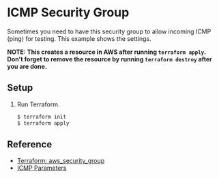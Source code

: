 # ICMP Security Group

Sometimes you need to have this security group to allow incoming ICMP (ping) for testing. This example shows the settings.

**NOTE: This creates a resource in AWS after running `terraform apply`. Don't forget to remove the resource by running `terraform destroy` after you are done.**

## Setup
   
1. Run Terraform.

   ```bash
   $ terraform init
   $ terraform apply
   ```

## Reference

* [Terraform: aws_security_group](https://registry.terraform.io/providers/hashicorp/aws/latest/docs/resources/security_group)
* [ICMP Parameters](https://www.iana.org/assignments/icmp-parameters/icmp-parameters.xhtml)
